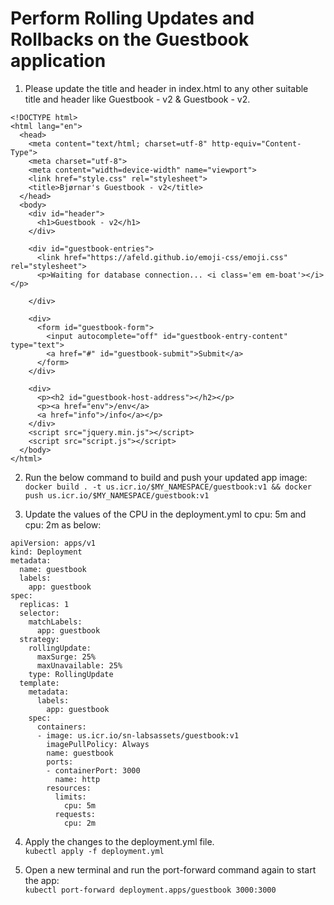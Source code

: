 # Perform Rolling Updates and Rollbacks on the Guestbook application

1. Please update the title and header in index.html to any other suitable title and header like <Your name> Guestbook - v2 & Guestbook - v2.<br>
```
<!DOCTYPE html>
<html lang="en">
  <head>
    <meta content="text/html; charset=utf-8" http-equiv="Content-Type">
    <meta charset="utf-8">
    <meta content="width=device-width" name="viewport">
    <link href="style.css" rel="stylesheet">
    <title>Bjørnar's Guestbook - v2</title>
  </head>
  <body>
    <div id="header">
      <h1>Guestbook - v2</h1>
    </div>

    <div id="guestbook-entries">
      <link href="https://afeld.github.io/emoji-css/emoji.css" rel="stylesheet">
      <p>Waiting for database connection... <i class='em em-boat'></i></p>
      
    </div>

    <div>
      <form id="guestbook-form">
        <input autocomplete="off" id="guestbook-entry-content" type="text">
        <a href="#" id="guestbook-submit">Submit</a>
      </form>
    </div>

    <div>
      <p><h2 id="guestbook-host-address"></h2></p>
      <p><a href="env">/env</a>
      <a href="info">/info</a></p>
    </div>
    <script src="jquery.min.js"></script>
    <script src="script.js"></script>
  </body>
</html>
```

2. Run the below command to build and push your updated app image:<br>
```docker build . -t us.icr.io/$MY_NAMESPACE/guestbook:v1 && docker push us.icr.io/$MY_NAMESPACE/guestbook:v1```

3. Update the values of the CPU in the deployment.yml to cpu: 5m and cpu: 2m as below:<br>
```
apiVersion: apps/v1
kind: Deployment
metadata:
  name: guestbook
  labels:
    app: guestbook 
spec:
  replicas: 1
  selector:
    matchLabels:
      app: guestbook
  strategy:
    rollingUpdate:
      maxSurge: 25%
      maxUnavailable: 25%
    type: RollingUpdate
  template:
    metadata:
      labels:
        app: guestbook
    spec:
      containers:
      - image: us.icr.io/sn-labsassets/guestbook:v1
        imagePullPolicy: Always
        name: guestbook
        ports:
        - containerPort: 3000
          name: http
        resources:
          limits:
            cpu: 5m
          requests:
            cpu: 2m  

```

4. Apply the changes to the deployment.yml file.<br>
```kubectl apply -f deployment.yml```

5. Open a new terminal and run the port-forward command again to start the app:<br>
```kubectl port-forward deployment.apps/guestbook 3000:3000```



